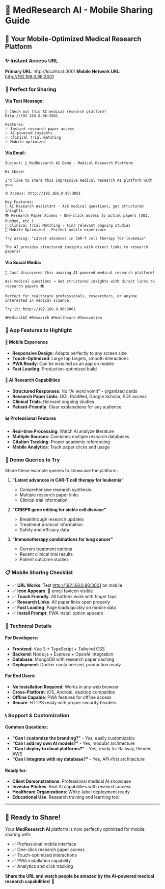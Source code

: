 # 📱 MedResearch AI - Mobile Sharing Guide

## 🚀 **Your Mobile-Optimized Medical Research Platform**

### **✨ Instant Access URL**
**Primary URL**: http://localhost:3001
**Mobile Network URL**: http://192.168.0.96:3001

### **🎯 Perfect for Sharing**

#### **Via Text Message:**
```
🔬 Check out this AI medical research platform!
http://192.168.0.96:3001

Features:
✅ Instant research paper access
✅ AI-powered insights
✅ Clinical trial matching
✅ Mobile optimized
```

#### **Via Email:**
```
Subject: 🔬 MedResearch AI Demo - Medical Research Platform

Hi there!

I'd like to share this impressive medical research AI platform with you:

🌐 Access: http://192.168.0.96:3001

Key Features:
🔬 AI Research Assistant - Ask medical questions, get structured insights
📚 Research Paper Access - One-click access to actual papers (DOI, PubMed, etc.)
🧪 Clinical Trial Matching - Find relevant ongoing studies
📱 Mobile Optimized - Perfect mobile experience

Try asking: "Latest advances in CAR-T cell therapy for leukemia"

The AI provides structured insights with direct links to research papers!
```

#### **Via Social Media:**
```
🔬 Just discovered this amazing AI-powered medical research platform! 

Ask medical questions → Get structured insights with direct links to research papers 📚

Perfect for healthcare professionals, researchers, or anyone interested in medical science.

Try it: http://192.168.0.96:3001

#MedicalAI #Research #Healthcare #Innovation
```

### **🎨 App Features to Highlight**

#### **📱 Mobile Experience**
- **Responsive Design**: Adapts perfectly to any screen size
- **Touch-Optimized**: Large tap targets, smooth interactions
- **PWA Ready**: Can be installed as an app on mobile
- **Fast Loading**: Production-optimized build

#### **🔬 AI Research Capabilities**
- **Structured Responses**: No "AI word vomit" - organized cards
- **Research Paper Links**: DOI, PubMed, Google Scholar, PDF access
- **Clinical Trials**: Relevant ongoing studies
- **Patient-Friendly**: Clear explanations for any audience

#### **📊 Professional Features**
- **Real-time Processing**: Watch AI analyze literature
- **Multiple Sources**: Combines multiple research databases
- **Citation Tracking**: Proper academic referencing
- **Mobile Analytics**: Track paper clicks and usage

### **🎯 Demo Queries to Try**

Share these example queries to showcase the platform:

1. **"Latest advances in CAR-T cell therapy for leukemia"**
   - Comprehensive research synthesis
   - Multiple research paper links
   - Clinical trial information

2. **"CRISPR gene editing for sickle cell disease"**
   - Breakthrough research updates
   - Treatment protocol information
   - Safety and efficacy data

3. **"Immunotherapy combinations for lung cancer"**
   - Current treatment options
   - Recent clinical trial results
   - Patient outcome studies

### **📋 Mobile Sharing Checklist**

- ✅ **URL Works**: Test http://192.168.0.96:3001 on mobile
- ✅ **Icon Appears**: 🔬 emoji favicon visible
- ✅ **Touch Friendly**: All buttons work with finger taps
- ✅ **Research Links**: All paper links open properly
- ✅ **Fast Loading**: Page loads quickly on mobile data
- ✅ **Install Prompt**: PWA install option appears

### **🔧 Technical Details**

#### **For Developers:**
- **Frontend**: Vue 3 + TypeScript + Tailwind CSS
- **Backend**: Node.js + Express + OpenAI integration
- **Database**: MongoDB with research paper caching
- **Deployment**: Docker containerized, production ready

#### **For End Users:**
- **No Installation Required**: Works in any web browser
- **Cross-Platform**: iOS, Android, desktop compatible
- **Offline Capable**: PWA features for offline access
- **Secure**: HTTPS ready with proper security headers

### **📞 Support & Customization**

#### **Common Questions:**
- **"Can I customize the branding?"** - Yes, easily customizable
- **"Can I add my own AI models?"** - Yes, modular architecture
- **"Can I deploy to cloud platforms?"** - Yes, ready for Railway, Render, AWS
- **"Can I integrate with my database?"** - Yes, API-first architecture

#### **Ready for:**
- **Client Demonstrations**: Professional medical AI showcase
- **Investor Pitches**: Real AI capabilities with research access
- **Healthcare Organizations**: White-label deployment ready
- **Educational Use**: Research training and learning tool

---

## 🎉 **Ready to Share!**

Your **MedResearch AI** platform is now perfectly optimized for mobile sharing with:
- ✅ Professional mobile interface
- ✅ One-click research paper access
- ✅ Touch-optimized interactions
- ✅ PWA installation capability
- ✅ Analytics and click tracking

**Share the URL and watch people be amazed by the AI-powered medical research capabilities!** 🚀
